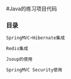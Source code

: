 
#Java的练习项目代码

<h3>目录</h3>

```java
SpringMVC+Hibernate集成

```

```java
Redis集成

```

```java
Jsoup的使用

```

```java
SpringMVC Security使用

```



